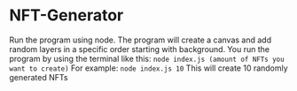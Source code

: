 # NFT-Generator

Run the program using node. The program will create a canvas and add random layers in a specific order starting with background.
You run the program by using the terminal like this:
```node index.js (amount of NFTs you want to create)```
For example: ```node index.js 10```
This will create 10 randomly generated NFTs

